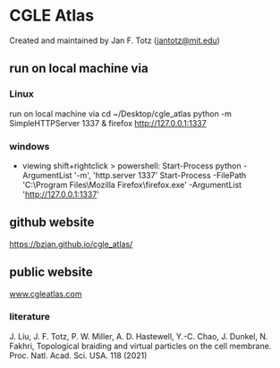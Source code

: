 # CGLE Atlas

Created and maintained by Jan F. Totz (jantotz@mit.edu)

## run on local machine via

### Linux

run on local machine via
cd ~/Desktop/cgle_atlas
python -m SimpleHTTPServer 1337 &
firefox http://127.0.0.1:1337


### windows

* viewing
shift+rightclick > powershell:
Start-Process python -ArgumentList '-m', 'http.server 1337'
Start-Process -FilePath 'C:\Program Files\Mozilla Firefox\firefox.exe' -ArgumentList 'http://127.0.0.1:1337'

## github website
https://bzjan.github.io/cgle_atlas/

## public website
www.cgleatlas.com


### literature
J. Liu, J. F. Totz, P. W. Miller, A. D. Hastewell, Y.-C. Chao, J. Dunkel, N. Fakhri, Topological braiding and virtual particles on the cell membrane. Proc. Natl. Acad. Sci. USA. 118 (2021)
